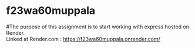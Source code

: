 # f23wa60muppala
#The purpose of this assignment is to start working with express hosted on Render.
<br>
Linked at Render.com : https://f23wa60muppala.onrender.com/